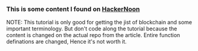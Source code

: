 ### This is some content I found on [HackerNoon](https://hackernoon.com/learn-blockchains-by-building-one-117428612f46)

NOTE: This tutorial is only good for getting the jist of blockchain and some important terminology. But don't code along the tutorial because the content is changed on the actual repo from the article. Entire function definations are changed, Hence it's not worth it.